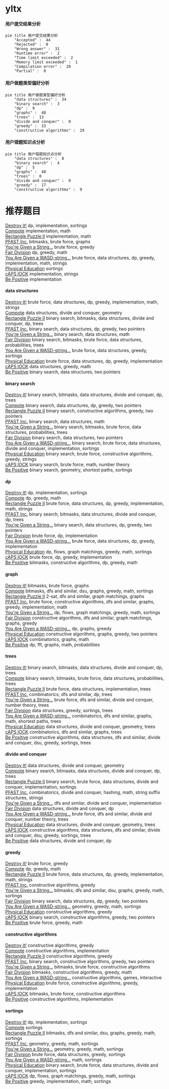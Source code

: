 # yltx
<!-- tabs:start -->
#### **用户提交结果分析**

```mermaid
pie title 用户提交结果分析
    "Accepted" :  44
    "Rejected" :  0
    "Wrong answer" :  31
    "Runtime error" :  2
    "Time limit exceeded" :  2
    "Memory limit exceeded" :  1
    "Compilation error" :  20
    "Partial" :  0
```
#### **用户做题类型偏好分析**

```mermaid
pie title 用户做题类型偏好分析
    "data structures" :  34
    "binary search" :  3
    "dp" :  9
    "graphs" :  48
    "trees" :  13
    "divide and conquer" :  0
    "greedy" :  33
    "constructive algorithms" :  29
```
#### **用户错题知识点分析**

```mermaid
pie title 用户错题知识点分析
    "data structures" :  8
    "binary search" :  4
    "dp" :  5
    "graphs" :  40
    "trees" :  0
    "divide and conquer" :  0
    "greedy" :  17
    "constructive algorithms" :  9
```
<!-- tabs:end -->
# 推荐题目
[Destroy it!](http://codeforces.com/problemset/problem/1176/F)		dp,
                        implementation,
                        sortings		  
[Compote](http://codeforces.com/problemset/problem/746/A)		implementation,
                        math		  
[Rectangle Puzzle II](http://codeforces.com/problemset/problem/303/B)		implementation,
                        math		  
[PFAST Inc.](http://codeforces.com/problemset/problem/114/B)		bitmasks,
                        brute force,
                        graphs		  
[You're Given a String...](http://codeforces.com/problemset/problem/23/A)		brute force,
                        greedy		  
[Fair Division](http://codeforces.com/problemset/problem/1472/B)		dp,
                        greedy,
                        math		  
[You Are Given a WASD-string...](http://codeforces.com/problemset/problem/1202/C)		brute force,
                        data structures,
                        dp,
                        greedy,
                        implementation,
                        math,
                        strings		  
[Physical Education](http://codeforces.com/problemset/problem/53/D)		sortings		  
[cAPS lOCK](http://codeforces.com/problemset/problem/131/A)		implementation,
                        strings		  
[Be Positive](http://codeforces.com/problemset/problem/1130/A)		implementation		  
<!-- tabs:start -->
#### **data structures**
[Destroy it!](http://codeforces.com/problemset/problem/1202/C)		brute force,
                        data structures,
                        dp,
                        greedy,
                        implementation,
                        math,
                        strings		  
[Compote](http://codeforces.com/problemset/problem/429/D)		data structures,
                        divide and conquer,
                        geometry		  
[Rectangle Puzzle II](http://codeforces.com/problemset/problem/1446/C)		binary search,
                        bitmasks,
                        data structures,
                        divide and conquer,
                        dp,
                        trees		  
[PFAST Inc.](http://codeforces.com/problemset/problem/1492/C)		binary search,
                        data structures,
                        dp,
                        greedy,
                        two pointers		  
[You're Given a String...](http://codeforces.com/problemset/problem/1490/G)		binary search,
                        data structures,
                        math		  
[Fair Division](http://codeforces.com/problemset/problem/1479/D)		binary search,
                        bitmasks,
                        brute force,
                        data structures,
                        probabilities,
                        trees		  
[You Are Given a WASD-string...](http://codeforces.com/problemset/problem/1497/A)		brute force,
                        data structures,
                        greedy,
                        sortings		  
[Physical Education](http://codeforces.com/problemset/problem/1491/C)		brute force,
                        data structures,
                        dp,
                        greedy,
                        implementation		  
[cAPS lOCK](http://codeforces.com/problemset/problem/1492/B)		data structures,
                        greedy,
                        math		  
[Be Positive](http://codeforces.com/problemset/problem/1436/E)		binary search,
                        data structures,
                        two pointers		  
#### **binary search**
[Destroy it!](http://codeforces.com/problemset/problem/1446/C)		binary search,
                        bitmasks,
                        data structures,
                        divide and conquer,
                        dp,
                        trees		  
[Compote](http://codeforces.com/problemset/problem/1492/C)		binary search,
                        data structures,
                        dp,
                        greedy,
                        two pointers		  
[Rectangle Puzzle II](http://codeforces.com/problemset/problem/1463/D)		binary search,
                        constructive algorithms,
                        greedy,
                        two pointers		  
[PFAST Inc.](http://codeforces.com/problemset/problem/1490/G)		binary search,
                        data structures,
                        math		  
[You're Given a String...](http://codeforces.com/problemset/problem/1479/D)		binary search,
                        bitmasks,
                        brute force,
                        data structures,
                        probabilities,
                        trees		  
[Fair Division](http://codeforces.com/problemset/problem/1436/E)		binary search,
                        data structures,
                        two pointers		  
[You Are Given a WASD-string...](http://codeforces.com/problemset/problem/1461/D)		binary search,
                        brute force,
                        data structures,
                        divide and conquer,
                        implementation,
                        sortings		  
[Physical Education](http://codeforces.com/problemset/problem/1493/C)		binary search,
                        brute force,
                        constructive algorithms,
                        greedy,
                        strings		  
[cAPS lOCK](http://codeforces.com/problemset/problem/1487/D)		binary search,
                        brute force,
                        math,
                        number theory		  
[Be Positive](http://codeforces.com/problemset/problem/1486/B)		binary search,
                        geometry,
                        shortest paths,
                        sortings		  
#### **dp**
[Destroy it!](http://codeforces.com/problemset/problem/1176/F)		dp,
                        implementation,
                        sortings		  
[Compote](http://codeforces.com/problemset/problem/1472/B)		dp,
                        greedy,
                        math		  
[Rectangle Puzzle II](http://codeforces.com/problemset/problem/1202/C)		brute force,
                        data structures,
                        dp,
                        greedy,
                        implementation,
                        math,
                        strings		  
[PFAST Inc.](http://codeforces.com/problemset/problem/1446/C)		binary search,
                        bitmasks,
                        data structures,
                        divide and conquer,
                        dp,
                        trees		  
[You're Given a String...](http://codeforces.com/problemset/problem/1492/C)		binary search,
                        data structures,
                        dp,
                        greedy,
                        two pointers		  
[Fair Division](https://codeforces.com/contest/1457/problem/C)		brute force,
                        dp,
                        implementation		  
[You Are Given a WASD-string...](http://codeforces.com/problemset/problem/1491/C)		brute force,
                        data structures,
                        dp,
                        greedy,
                        implementation		  
[Physical Education](http://codeforces.com/problemset/problem/1437/C)		dp,
                        flows,
                        graph matchings,
                        greedy,
                        math,
                        sortings		  
[cAPS lOCK](http://codeforces.com/problemset/problem/1499/B)		brute force,
                        dp,
                        greedy,
                        implementation		  
[Be Positive](http://codeforces.com/problemset/problem/1491/D)		bitmasks,
                        constructive algorithms,
                        dp,
                        greedy,
                        math		  
#### **graph**
[Destroy it!](http://codeforces.com/problemset/problem/114/B)		bitmasks,
                        brute force,
                        graphs		  
[Compote](http://codeforces.com/problemset/problem/1466/F)		bitmasks,
                        dfs and similar,
                        dsu,
                        graphs,
                        greedy,
                        math,
                        sortings		  
[Rectangle Puzzle II](http://codeforces.com/problemset/problem/1239/D)		2-sat,
                        dfs and similar,
                        graph matchings,
                        graphs		  
[PFAST Inc.](http://codeforces.com/problemset/problem/1487/C)		brute force,
                        constructive algorithms,
                        dfs and similar,
                        graphs,
                        greedy,
                        implementation,
                        math		  
[You're Given a String...](http://codeforces.com/problemset/problem/1437/C)		dp,
                        flows,
                        graph matchings,
                        greedy,
                        math,
                        sortings		  
[Fair Division](http://codeforces.com/problemset/problem/1470/D)		constructive algorithms,
                        dfs and similar,
                        graph matchings,
                        graphs,
                        greedy		  
[You Are Given a WASD-string...](http://codeforces.com/problemset/problem/1476/C)		dp,
                        graphs,
                        greedy		  
[Physical Education](http://codeforces.com/problemset/problem/1304/D)		constructive algorithms,
                        graphs,
                        greedy,
                        two pointers		  
[cAPS lOCK](http://codeforces.com/problemset/problem/1475/C)		combinatorics,
                        graphs,
                        math		  
[Be Positive](http://codeforces.com/problemset/problem/553/E)		dp,
                        fft,
                        graphs,
                        math,
                        probabilities		  
#### **trees**
[Destroy it!](http://codeforces.com/problemset/problem/1446/C)		binary search,
                        bitmasks,
                        data structures,
                        divide and conquer,
                        dp,
                        trees		  
[Compote](http://codeforces.com/problemset/problem/1479/D)		binary search,
                        bitmasks,
                        brute force,
                        data structures,
                        probabilities,
                        trees		  
[Rectangle Puzzle II](http://codeforces.com/problemset/problem/1511/C)		brute force,
                        data structures,
                        implementation,
                        trees		  
[PFAST Inc.](http://codeforces.com/problemset/problem/1499/F)		combinatorics,
                        dfs and similar,
                        dp,
                        trees		  
[You're Given a String...](http://codeforces.com/problemset/problem/1491/E)		brute force,
                        dfs and similar,
                        divide and conquer,
                        number theory,
                        trees		  
[Fair Division](http://codeforces.com/problemset/problem/1466/D)		data structures,
                        greedy,
                        sortings,
                        trees		  
[You Are Given a WASD-string...](http://codeforces.com/problemset/problem/1495/D)		combinatorics,
                        dfs and similar,
                        graphs,
                        math,
                        shortest paths,
                        trees		  
[Physical Education](http://codeforces.com/problemset/problem/1303/G)		data structures,
                        divide and conquer,
                        geometry,
                        trees		  
[cAPS lOCK](http://codeforces.com/problemset/problem/1454/E)		combinatorics,
                        dfs and similar,
                        graphs,
                        trees		  
[Be Positive](http://codeforces.com/problemset/problem/1494/D)		constructive algorithms,
                        data structures,
                        dfs and similar,
                        divide and conquer,
                        dsu,
                        greedy,
                        sortings,
                        trees		  
#### **divide and conquer**
[Destroy it!](http://codeforces.com/problemset/problem/429/D)		data structures,
                        divide and conquer,
                        geometry		  
[Compote](http://codeforces.com/problemset/problem/1446/C)		binary search,
                        bitmasks,
                        data structures,
                        divide and conquer,
                        dp,
                        trees		  
[Rectangle Puzzle II](http://codeforces.com/problemset/problem/1461/D)		binary search,
                        brute force,
                        data structures,
                        divide and conquer,
                        implementation,
                        sortings		  
[PFAST Inc.](http://codeforces.com/problemset/problem/1466/G)		combinatorics,
                        divide and conquer,
                        hashing,
                        math,
                        string suffix structures,
                        strings		  
[You're Given a String...](http://codeforces.com/problemset/problem/1490/D)		dfs and similar,
                        divide and conquer,
                        implementation		  
[Fair Division](https://codeforces.com/contest/1483/problem/C)		data structures,
                        divide and conquer,
                        dp		  
[You Are Given a WASD-string...](http://codeforces.com/problemset/problem/1491/E)		brute force,
                        dfs and similar,
                        divide and conquer,
                        number theory,
                        trees		  
[Physical Education](http://codeforces.com/problemset/problem/1303/G)		data structures,
                        divide and conquer,
                        geometry,
                        trees		  
[cAPS lOCK](http://codeforces.com/problemset/problem/1494/D)		constructive algorithms,
                        data structures,
                        dfs and similar,
                        divide and conquer,
                        dsu,
                        greedy,
                        sortings,
                        trees		  
[Be Positive](http://codeforces.com/problemset/problem/1482/E)		data structures,
                        divide and conquer,
                        dp		  
#### **greedy**
[Destroy it!](http://codeforces.com/problemset/problem/23/A)		brute force,
                        greedy		  
[Compote](http://codeforces.com/problemset/problem/1472/B)		dp,
                        greedy,
                        math		  
[Rectangle Puzzle II](http://codeforces.com/problemset/problem/1202/C)		brute force,
                        data structures,
                        dp,
                        greedy,
                        implementation,
                        math,
                        strings		  
[PFAST Inc.](http://codeforces.com/problemset/problem/1474/E)		constructive algorithms,
                        greedy		  
[You're Given a String...](http://codeforces.com/problemset/problem/1466/F)		bitmasks,
                        dfs and similar,
                        dsu,
                        graphs,
                        greedy,
                        math,
                        sortings		  
[Fair Division](http://codeforces.com/problemset/problem/1492/C)		binary search,
                        data structures,
                        dp,
                        greedy,
                        two pointers		  
[You Are Given a WASD-string...](https://codeforces.com/contest/1496/problem/C)		geometry,
                        greedy,
                        math,
                        sortings		  
[Physical Education](http://codeforces.com/problemset/problem/1493/A)		constructive algorithms,
                        greedy		  
[cAPS lOCK](http://codeforces.com/problemset/problem/1463/D)		binary search,
                        constructive algorithms,
                        greedy,
                        two pointers		  
[Be Positive](http://codeforces.com/problemset/problem/1462/C)		brute force,
                        greedy,
                        math		  
#### **constructive algorithms**
[Destroy it!](http://codeforces.com/problemset/problem/1474/E)		constructive algorithms,
                        greedy		  
[Compote](http://codeforces.com/problemset/problem/1365/B)		constructive algorithms,
                        implementation		  
[Rectangle Puzzle II](http://codeforces.com/problemset/problem/1493/A)		constructive algorithms,
                        greedy		  
[PFAST Inc.](http://codeforces.com/problemset/problem/1463/D)		binary search,
                        constructive algorithms,
                        greedy,
                        two pointers		  
[You're Given a String...](https://codeforces.com/contest/1456/problem/B)		bitmasks,
                        brute force,
                        constructive algorithms		  
[Fair Division](http://codeforces.com/problemset/problem/1492/D)		bitmasks,
                        constructive algorithms,
                        greedy,
                        math		  
[You Are Given a WASD-string...](https://codeforces.com/contest/1504/problem/D)		constructive algorithms,
                        games,
                        interactive		  
[Physical Education](https://codeforces.com/contest/1483/problem/A)		brute force,
                        constructive algorithms,
                        greedy,
                        implementation		  
[cAPS lOCK](https://codeforces.com/contest/1457/problem/D)		bitmasks,
                        brute force,
                        constructive algorithms		  
[Be Positive](http://codeforces.com/problemset/problem/1513/A)		constructive algorithms,
                        implementation		  
#### **sortings**
[Destroy it!](http://codeforces.com/problemset/problem/1176/F)		dp,
                        implementation,
                        sortings		  
[Compote](http://codeforces.com/problemset/problem/53/D)		sortings		  
[Rectangle Puzzle II](http://codeforces.com/problemset/problem/1466/F)		bitmasks,
                        dfs and similar,
                        dsu,
                        graphs,
                        greedy,
                        math,
                        sortings		  
[PFAST Inc.](https://codeforces.com/contest/1496/problem/C)		geometry,
                        greedy,
                        math,
                        sortings		  
[You're Given a String...](http://codeforces.com/problemset/problem/1495/A)		geometry,
                        greedy,
                        math,
                        sortings		  
[Fair Division](http://codeforces.com/problemset/problem/1497/A)		brute force,
                        data structures,
                        greedy,
                        sortings		  
[You Are Given a WASD-string...](http://codeforces.com/problemset/problem/1427/A)		math,
                        sortings		  
[Physical Education](http://codeforces.com/problemset/problem/1461/D)		binary search,
                        brute force,
                        data structures,
                        divide and conquer,
                        implementation,
                        sortings		  
[cAPS lOCK](http://codeforces.com/problemset/problem/1437/C)		dp,
                        flows,
                        graph matchings,
                        greedy,
                        math,
                        sortings		  
[Be Positive](http://codeforces.com/problemset/problem/1473/A)		greedy,
                        implementation,
                        math,
                        sortings		  
<!-- tabs:end -->
